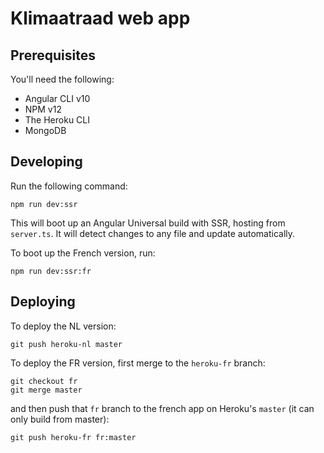 # Klimaatraad web app

## Prerequisites

You'll need the following:
- Angular CLI v10
- NPM v12
- The Heroku CLI
- MongoDB

## Developing

Run the following command:

    npm run dev:ssr

This will boot up an Angular Universal build with SSR, hosting from `server.ts`. It will detect changes to any file and update automatically.

To boot up the French version, run:

    npm run dev:ssr:fr

## Deploying

To deploy the NL version:

    git push heroku-nl master

To deploy the FR version, first merge to the `heroku-fr` branch:

    git checkout fr
    git merge master

and then push that `fr` branch to the french app on Heroku's `master` (it can only build from master):

    git push heroku-fr fr:master
